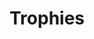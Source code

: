 ---
title: Trophies
crosslinks:
- u_imguralbumbot
- PS4
- youtubefactsbot
- youtubot
- alotabot
- lifeisstrange
- MassdropBot
- steep
- me_irl
- darksouls
- '2013'
- pumparum
- gifs
- Nioh
- uncharted
- StardewValley
- AMAAggregator
- KingdomHearts
- vita
- Gamingcirclejerk
---
